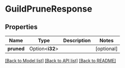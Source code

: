 # GuildPruneResponse

## Properties

Name | Type | Description | Notes
------------ | ------------- | ------------- | -------------
**pruned** | Option<**i32**> |  | [optional]

[[Back to Model list]](../README.md#documentation-for-models) [[Back to API list]](../README.md#documentation-for-api-endpoints) [[Back to README]](../README.md)


